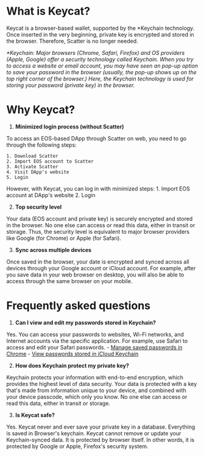 # What is Keycat? [](#keycat)
Keycat is a browser-based wallet, supported by the *Keychain technology. Once inserted in the very beginning, private key is encrypted and stored in the browser. Therefore, Scatter is no longer needed.

_*Keychain: Major browsers (Chrome, Safari, Firefox) and OS providers (Apple, Google) offer a security technology called Keychain. When you try to access a website or email account, you may have seen an pop-up option to save your password in the browser (usually, the pop-up shows up on the top right corner of the browser.) Here, the Keychain technology is used for storing your password (private key) in the browser._

# Why Keycat? [](#concept)
1. **Minimized login process (without Scatter)**

  To access an EOS-based DApp through Scatter on web, you need to go through the following steps:
    
    1. Download Scatter
    2. Import EOS account to Scatter
    3. Activate Scatter
    4. Visit DApp's website
    5. Login
  
  However, with Keycat, you can log in with minimized steps:
    1. Import EOS account at DApp's website
    2. Login
  
2. **Top security level**

  Your data (EOS account and private key) is securely encrypted and stored in the browser. No one else can access or read this data, either in transit or storage. Thus, the security level is equivalent to major browser providers like Google (for Chrome) or Apple (for Safari).

3. **Sync across multiple devices**

  Once saved in the browser, your date is encrypted and synced across all devices through your Google account or iCloud account. For example, after you save data in your web browser on desktop, you will also be able to access through the same browser on your mobile.

# Frequently asked questions [](#ask)

1. **Can I view and edit my passwords stored in Keychain?**
  
  Yes. You can access your passwords to websites, Wi-Fi networks, and Internet accounts via the specific application. For example, use Safari to access and edit your Safari passwords.
    - [Manage saved passwords in Chrome](https://support.google.com/chrome/answer/95606?co=GENIE.Platform%3DDesktop&hl=en)
    - [View passwords stored in iCloud Keychain](https://support.apple.com/en-us/HT203783#stored)

2. **How does Keychain protect my private key?**

  Keychain protects your information with end-to-end encryption, which provides the highest level of data security. Your data is protected with a key that's made from information unique to your device, and combined with your device passcode, which only you know. No one else can access or read this data, either in transit or storage.

3. **Is Keycat safe?**

  Yes. Keycat never and ever save your private key in a database. Everything is saved in Browser's keychain. Keycat cannot remove or update your Keychain-synced data. It is protected by browser itself. In other words, it is protected by Google or Apple, Firefox's security system.